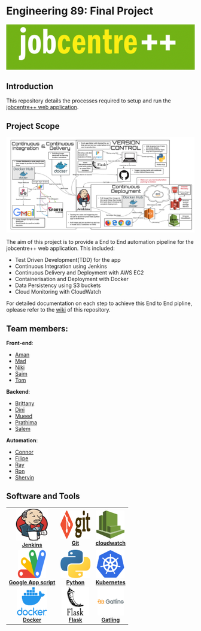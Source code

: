 # Engineering 89: Final Project 
![logo](img/logos/job_centre_logo.png)

## Introduction 

This repository details the processes required to setup and run the [jobcentre++ web application](https://github.com/engineering89-final-project/jcpp). 

## Project Scope  
![img](img/ci_cd_diagram.png)

The aim of this project is to provide a End to End automation pipeline for the jobcentre++ web application. This included:

- Test Driven Development(TDD) for the app
- Continuous Integration using Jenkins
- Continuous Delivery and Deployment with AWS EC2 
- Containerisation and Deployment with Docker 
- Data Persistency using S3 buckets
- Cloud Monitoring with CloudWatch

For detailed documentation on each step to achieve this End to End pipline, oplease refer to the [wiki](https://github.com/brittanyharrison/final_project_backend/wiki) of this repository.  

## Team members:

**Front-end**:
- [Aman](https://github.com/Ahhhh-man) 
- [Mad](https://github.com/monotiller)
- [Niki](https://github.com/NikiNikiforidi)
- [Saim](https://github.com/saim22r)
- [Tom](https://github.com/twilliams9397)

**Backend**:
- [Brittany](https://github.com/brittanyharrison)
- [Dini](https://github.com/DiniH1)
- [Mueed](https://github.com/mueed-shah)
- [Prathima](https://github.com/prathimaautomation)
- [Salem](https://github.com/SBenkhelfaSparta) 

**Automation**:
- [Connor](https://github.com/connorHayler)
- [Filipe](https://github.com/Filipe-Seixas) 
- [Ray](https://github.com/RayWLMo)
- [Ron](https://github.com/rurbonas)
- [Shervin](https://github.com/S-ghanbary98) 

## Software and Tools

<!-- ALL-TOPICS-LIST:START -->
<!-- prettier-ignore-start -->
<!-- markdownlint-disable -->
<center>
<table>
  <tr>
    <td align="center"><a href="#jenkins"><img src="img/logos/Jenkins_logo.svg.png" width="85px;" height="85px;" alt="Jenkins"/><br /><b>Jenkins</b></a></td>
    <td align="center"><a href="#git"><img src="img/logos/1280px-Git-logo.svg.png" width="80px;" height="75px;" alt="Git"/><br /><b>Git</b></a></td>
    <td align="center"><a href="#cloudwatch"><img src="img/logos/aws-cloudwatch-logo-png-transparent.png" width="75px;" height="75px;" alt="cloudwatch"/><br /><b>cloudwatch</b></a></td>

  </tr>
  <tr>
    <td align="center"><a href="#Google app scripts"><img src="img/logos/google-apps-script-logo-BDEAA5E2DF-seeklogo.com.png" width="75px;" height="75px;" alt="coding"/><br /><b>Google App script</b></a></td>
    <td align="center"><a href="#python"><img src="img/logos/1024px-Python-logo-notext.svg.png" width="80px;" height="75px;" alt="Python"/><br /><b>Python</b></a></td>
    <td align="center"><a href="#kubernetes"><img src="img/logos/1200px-Kubernetes_logo_without_workmark.svg.png" width="75px;" height="75px;" alt="kubernetes"/><br /><b>Kubernetes</b></a></td>
  </tr>
  <tr>
    <td align="center"><a href="#docker"><img src="img/logos/docker_logo.png" width="80x;" height="75px;" alt="Docker"/><br /><b>Docker</b></a></td>
    <td align="center"><a href="#flask"><img src="img/logos/flask-logo.png" width="75x;" height="75px;" alt="Flask"/><br /><b>Flask</b></a></td>
    <td align="center"><a href="#gatling"><img src="img/logos/gatling.png" width="70px;" height="75px;" alt="Gatling"/><br /><b>Gatling</b></a></td>
  </tr>



